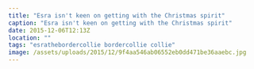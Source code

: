 ```yaml
---
title: "Esra isn't keen on getting with the Christmas spirit"
caption: "Esra isn't keen on getting with the Christmas spirit"
date: 2015-12-06T12:13Z
location: ""
tags: "esrathebordercollie bordercollie collie"
image: /assets/uploads/2015/12/9f4aa546ab06552eb0dd471be36aaebc.jpg
---
```

